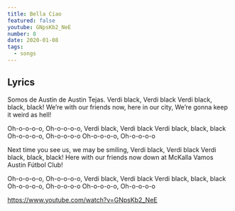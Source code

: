 ```yaml
---
title: Bella Ciao
featured: false
youtube: GNpsKb2_NeE
number: 8
date: 2020-01-08
tags:
  - songs
---
```


## Lyrics
Somos de Austin
de Austin Tejas.
Verdi black, Verdi black
Verdi black, black, black!
We’re with our friends now, here in our city,
We’re gonna keep it weird as hell!

Oh-o-o-o-o, Oh-o-o-o-o,
Verdi black, Verdi black
Verdi black, black, black
Oh-o-o-o-o, Oh-o-o-o-o
Oh-o-o-o-o, Oh-o-o-o-o

Next time you see us, we may be smiling,
Verdi black, Verdi black
Verdi black, black, black!
Here with our friends now down at McKalla
Vamos Austin Fútbol Club!

Oh-o-o-o-o, Oh-o-o-o-o,
Verdi black, Verdi black
Verdi black, black, black
Oh-o-o-o-o, Oh-o-o-o-o
Oh-o-o-o-o, Oh-o-o-o-o

https://www.youtube.com/watch?v=GNpsKb2_NeE